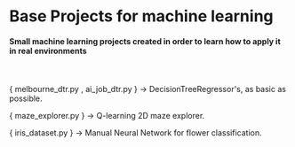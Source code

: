 # Base Projects for machine learning

#### Small machine learning projects created in order to learn how to apply it in real environments

<br><br>
{ melbourne_dtr.py , ai_job_dtr.py } -> DecisionTreeRegressor's, as basic as possible.
<br>

{ maze_explorer.py } -> Q-learning 2D maze explorer.
<br>

{ iris_dataset.py } -> Manual Neural Network for flower classification. 
